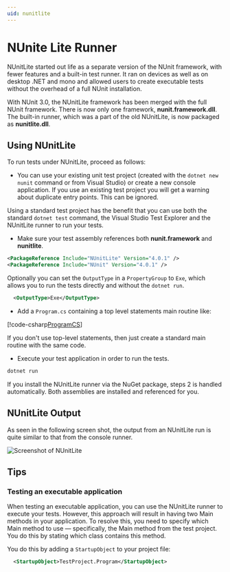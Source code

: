 ```yaml
---
uid: nunitlite
---
```


# NUnite Lite Runner

NUnitLite started out life as a separate version of the NUnit framework, with fewer features and a built-in test runner.
It ran on devices as well as on desktop .NET and mono and allowed users to create executable tests without the overhead
of a full NUnit installation.

With NUnit 3.0, the NUnitLite framework has been merged with the full NUnit framework. There is now only one framework,
**nunit.framework.dll**. The built-in runner, which was a part of the old NUnitLite, is now packaged as
**nunitlite.dll**.

## Using NUnitLite

To run tests under NUnitLite, proceed as follows:

* You can use your existing unit test project (created with the `dotnet new nunit` command or from Visual Studio) or
 create a new console application.  If you use an existing test project you will get a warning about duplicate entry
 points. This can be ignored.

Using a standard test project has the benefit that you can use both the standard `dotnet test` command, the Visual
 Studio Test Explorer and the NUnitLite runner to run your tests.

* Make sure your test assembly references both **nunit.framework** and **nunitlite**.

```xml
<PackageReference Include="NUnitLite" Version="4.0.1" />
<PackageReference Include="NUnit" Version="4.0.1" />
```

Optionally you can set the `OutputType` in a `PropertyGroup` to `Exe`, which allows you to run the tests directly and
 without the `dotnet run`.

```xml
  <OutputType>Exe</OutputType>
```

* Add a `Program.cs` containing a top level statements main routine like:

[!code-csharp[ProgramCS](~/snippets/Snippets.NUnitLite/Program.cs)]

If you don't use top-level statements, then just create a standard main routine with the same code.

* Execute your test application in order to run the tests.

```cmd
dotnet run
```

If you install the NUnitLite runner via the NuGet package, steps 2 is handled automatically. Both assemblies are
installed and referenced for you.

## NUnitLite Output

As seen in the following screen shot, the output from an NUnitLite run is quite similar to that from the console runner.

![Screenshot of NUnitLite](~/images/nunitlite-mock.png)

## Tips

### Testing an executable application

When testing an executable application, you can use the NUnitLite runner to execute your tests.
However, this approach will result in having two Main methods in your application. To resolve this,
you need to specify which Main method to use — specifically, the Main method from the test project.
You do this by stating which class contains this method.

You do this by adding a `StartupObject` to your project file:

```xml
  <StartupObject>TestProject.Program</StartupObject>
```
